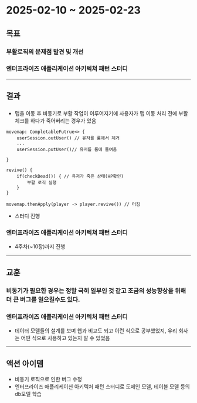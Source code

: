 # 2025-02-10 ~ 2025-02-23
## 목표
### 부활로직의 문제점 발견 및 개선
### 엔터프라이즈 애플리케이션 아키텍쳐 패턴 스터디
---
## 결과
### 
- 맵을 이동 후 비동기로 부활 작업이 이루어지기에 사용자가 맵 이동 처리 전에 부활 체크를 하다가 죽어버리는 경우가 있음
```
movemap: CompletableFutrue<> {
    userSession.outUser() // 유저를 룸에서 제거
    ...
    userSession.putUser()// 유저를 룸에 들여옴

}
```

```
revive() {
    if(checkDead()) { // 유저가 죽은 상태(HP확인)
        부활 로직 실행
    }
}
```

```
movemap.thenApply(player -> player.revive()) // 터짐
```

- 스터디 진행

### 엔터프라이즈 애플리케이션 아키텍쳐 패턴 스터디
- 4주차(~10장)까지 진행
---
## 교훈
### 비동기가 필요한 경우는 정말 극히 일부인 것 같고 조금의 성능향상을 위해 더 큰 버그를 일으킬수도 있다.
### 엔터프라이즈 애플리케이션 아키텍처 패턴 스터디
- 데이터 모델들의 설계를 보며 웹과 비교도 되고 이런 식으로 공부했었지, 우리 회사는 어떤 식으로 사용하고 있는지 알 수 있었음
---
## 액션 아이템
- 비동기 로직으로 인한 버그 수정
- 엔터프라이즈 애플리케이션 아키텍처 패턴 스터디로 도메인 모델, 테이블 모델 등의 db모델 학습